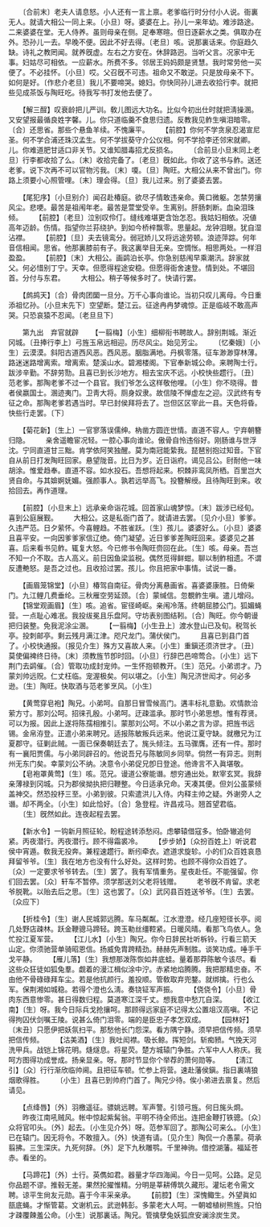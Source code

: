 <!-- { "loadSidebar": true } -->
　　〔合前末〕老夫人请息怒。小人还有一言上禀。老爹临行时分付小人说。衙裏无人。就请大相公一同上来。〔小旦〕呀。婆婆在上。孙儿一来年幼。难涉路途。二来婆婆在堂。无人侍养。虽则母亲在侧。足奉寒暄。但日逐薪水之类。俱取办在外。恐孙儿一去。早晚不便。因此不好去得。〔老旦〕咳。说那裏话来。你庭趋久缺。诗礼之教罔闻。就养旣虚。左右之方安在。休辞路迥。当听父言。况家中无事。妇姑尽可相依。一应薪水。所费不多。邻居王妈妈颇是贤慧。我时常劳他一买便了。不必挂怀。〔小旦〕哎。父召旣不可违。祖命又不敢逆。只是放母亲不下。如何是好。〔作悲介老旦〕我儿不要啼哭。媳妇。你快同孙儿进去收拾行李。就把些见成茶饭与陶旺吃。待我写书打发他去便了。 

　　【解三酲】叹衰龄把儿严训。敎儿图远大功名。比似今初出仕时就把淸操溷。又安望报最循良姓字馨。儿。你只道临羹不食思归遗。反教我见鲊生嗔泪暗零。〔合〕还思省。那些个悬鱼羊续。不愧廉平。 
　　【前腔】你何不学贪泉忍渴宣尼圣。何不学合浦还珠汉孟生。何不学拔葵守介公仪相。何不学拾李还邻宋就卿。儿。你难道肥甘适口非关节。又谁知腊毒招尤反损名。 
　　〔合前旦小旦末同上老旦〕行李都收拾了么。〔末〕收拾完备了。〔老旦〕旣如此。你收了这书与鲊。送还老爹。说下次再不可以官物污我。〔末〕嗄。〔旦〕陶旺。大相公从来不曾出门。你路上须要小心照管哩。〔末〕理会得。〔旦〕我儿过来。别了婆婆去罢。 

　　【尾犯序】〔小旦别介〕闻召赴椿庭。欲尽子情敢违亲命。黄口微躯。怎禁劳攘风尘。悲哽。最苦是祖闱年老。最苦是萱堂受辛。生离别。肝肠刺断。血染泪珠倾。 
　　【前腔】〔老旦〕泣别叹伶仃。缝线难堪更含饴怎忍。我姑妇相依。况値高年迈龄。伤情。指望你兰荪绕护。到如今桥梓飘零。思量起。龙钟泪眼。犹自湿沾襟。 
　　【前腔】〔旦〕夫去镜鸾分。弱冠娇儿又将远途劳顿。浪迹萍踪。何年音信相闻。思省。他那裏膝前有子。我这裏举目无亲。空惆怅。相思两处。一样泪盈盈。 
　　【前腔】〔末〕大相公。画鹢泊长亭。你急别慈闱早乘潮汛。辞家就父。何必惜别丁宁。天幸。但愿得程途安稳。但愿得衙舍速登。情到处。不堪回首。分付与东君。 
　　大相公。稍子等候多时了。快请行罢。 

　　【鹧鸪天】〔合〕骨肉团圞一旦分。万千心事向谁论。当初只叹儿离母。今日重添祖忆孙。〔小旦末先下〕空望断。楚江云。征途冉冉梦魂惊。正是临岐不敢高声哭。只恐哀猿不忍闻。〔老旦旦下〕 

　　第九出　弃官就辟 
　　【一翦梅】〔小生〕细柳衔书聘故人。辞别荆城。渐近冈城。〔丑捧行李上〕弓旌玉帛远相迎。历尽风尘。始见芳尘。 
　　〔忆秦娥〕〔小生〕云漠漠。斜阳古道西风恶。西风恶。胭脂满地。丹枫零落。征车渺渺穿林薄。路迷迷路增离索。增离索。楚溪山水。碧湘楼阁。下官奉新城公命。来聘陶士行。跋涉辛勤。不辞劳勚。且喜已到长沙地方。相去宝庆不远。小校快些趱行。〔丑〕范老爹。那陶老爹不过一个县官。我们爷怎么这样敬他哩。〔小生〕你不晓得。昔者侯嬴国士。溷迹夷门。卫靑大将。厕身奴隶。故信陵不惮虚左之迎。汉武终有专征之命。那陶老爹若遇当时。早已封侯拜将去了。岂但区区宰此一县。天色将昏。快些行走罢。〔下〕 

　　【菊花新】〔生上〕一官寥落误儒绅。枘凿方圆迕世情。直道不容人。宁弃朝簪归隐。 
　　亲舍遥瞻宦况轻。一腔心事向谁论。傲骨自怜违俗好。刚肠谁与世浮沈。宁同直道甘三黜。肯学依阿笑独醒。莫为南冠能絷我。琵琶别抱过知音。下官自从前日打发陶旺回家。悬望陇音。比日为岁。近日诣府。谒见吕公。尀耐他一味胡涂。惟爱趋奉。直道不容。如水投石。吾想将起来。枳棘非鸾凤所栖。百里岂大贤自命。与其媕婀妩媚。强颜事人。孰若远举高飞。投簪解绶。且待陶旺到来。收拾回去。再作道理。 

　　【前腔】〔小旦末上〕远承亲命诣花城。回首家山魂梦惊。〔末〕跋涉已经旬。喜到公庭展觐。 
　　大相公。这是私衙门首了。就请进去罢。〔见介小旦〕爹爹。久违严范。日夕萦怀。今喜鲤趋。不胜雀跃。〔生〕孩儿。婆婆好么。〔小旦〕婆婆且喜平安。一向因爹爹家信辽绝。倚门凝望。近日爹爹差陶旺回来。婆婆见之甚喜。后来看书见鲊。辄复大怒。今已修书令陶旺赍回在此。〔生〕咳。母亲。吾岂不知一介不取。古人高义。前日因鱼梁监税。偶然觅得鲜蚶。聊以制鲊相遗。不谓反遭艴怒。是吾之过也。且收拾过罢。孩儿。你且把家中事情。试说一番。 

　　【画眉笼锦堂】〔小旦〕椿驾自南征。骨肉分离悬画省。喜婆婆康胜。日倚柴门。九江鲤几费垂纶。三秋雁空劳延颈。〔合〕蒙缄信。忽覩鲊生嗔。遣儿增闷。 
　　【锦堂观画眉】〔生〕咳。追省。宦径崎岖。亲闱冷落。终朝屈膝公门。狐媚蝇营。一点耻心难冺。我投绂冕且乐盘阿。守坊表别图结靷。〔合〕陶旺。你今朝谩把归装整。免我泥涂尘溷。 
　　【一翦梅】〔小生丑上〕渡水登山已及旬。税驾长亭。投刺邮亭。剩云残月满江津。咫尺龙门。蒲伏侯门。 
　　且喜已到县门首了。小校快通报。〔报见介生〕殊方又喜故人来。〔小生〕重鎭还须济世才。〔丑〕莫使偏裨终日待。〔末〕须教旌节卽时回。〔小旦〕行辞巴邑啼莺合。〔小生〕远下荆门去鹢催。〔合〕管取功成封宠帅。一生怀抱顿教开。〔生〕范兄。小弟谫才。乃蒙刘帅远贶。仁丈枉临。宠渥极矣。何以堪之。〔小生〕陶兄济世闳才。何必多逊。〔生〕陶旺。快取酒与范老爹烹风。〔小生〕 

　　【黄莺穿皂袍】陶兄。小弟呵。自那日冒雪候高门。遘丰标礼意勤。欢情款洽萦方寸。那刘公呵。招徕孔殷。小弟呵。迂疎滥承。那时节小弟思想。惟有荐贤。可以为报。因此上遂将陈孺相推引。蒙那刘公呵。不以小弟之言为谬。把旌书远锡。金帛洊登。正遣小弟来聘兄。适报陈敏叛兵远来。他说江夏守缺。就檄兄为江夏郡守。征剿此贼。一面已保奏朝廷去了。旄头倾注。五马骤膺。还有一件。那时有一襄阳贾儒。与小弟同辟召的。他说吾兄与陈敏同乡同举。倘然一有异志。则荆州无东门矣。幸蒙刘公不纳。决意令小弟促兄卽日登途。他谗言不入眞堪敬。 
　　【皂袍罩黄莺】〔生〕咳。范兄。谩道公寮能谮。想穷通出处。默宰玄冥。我辞亲薄禄到冈城。只为郡侯拗执把归鞭整。今日适承兄命。天凑其便。但刘公虽蒙倾盖神交。然恐投杼三至。小弟到彼。只索遣洪儿入侍。内释主帅之疑。外谢旁人之谮。却不两全。〔小生〕如此恰好。〔合〕急登程。许昌戎马。翘首望君临。 
　　〔生〕旣然如此。连夜起程去罢。 

　　【新水令】一钩新月照征轮。盼程途转添愁闷。虑攀辕借寇多。怕卧辙追何紧。丙夜潜行。丙夜潜行。顾不得霜裘冷。 
　　【步步娇】〔众扮百姓上〕听说君侯中宵遁。敎我无投奔。兼程速趱行。断纼牵衣。遮道求旋轸。小的们众百姓哀恳拜留爷爷。〔生〕我在地方也没有什么好处。这样时势。也顾不得你众百姓了。〔众〕一定要求爷爷转去。〔生〕罢了。我有军情重务。星夜赴任。不能强留。你们回去罢。〔众〕轩车不暂停。须学那送刘父老将钱赠。 
　　老爷旣不肯留。求老爷脱靴。以贻去后之思。〔生〕这也罢了。〔众〕武冈县百姓送爷爷。〔生〕去罢。〔众应下〕 

　　【折桂令】〔生〕谢人民城郭远腾。车马粼粼。江水澄澄。经几座短径长亭。阅几处野店疎林。跃金鞭骢马蹄轻。跨玉勒丝缰鞚紧。日暖风晴。看那飞鸟依人。急忙投江夏军营。 
　　【江儿水】〔小生〕陶兄。你今日辞民社听柝铃。行看三箭天山定。你须驰营单骑昭恩信。扬威免胄跨精劲。赫赫先声制胜。谈笑功成。唾手干戈平静。 
　　【雁儿落】〔生〕我想那泼陈恢如井底蛙。量着那莽陈敏今该尽。看这些众狂徒如狐兔羣。觑着的漫江楫似涂中泞。赤紧地焰腾腾。我把那精忠奋。不由他不骨碌碌拜车尘。若是他抗颜行。羞投顺。管敎取弃兜鍪。就绑擒。行也么军。保荆湘如城稳。若得个澄也么淸。奏铙钲军声振。 
　　【侥侥令】〔小旦〕骨肉东西意惨零。甚日得数归程。莫道寒江深千丈。想我意中愁兀自深。 
　　【收江南】〔生〕呀。我今日际兵戈抢攘呵。那顾得远家庭不记得太公置俎汉高嗔。不记得拘囚伏剑嘱王陵。说甚么倚门泪零。端的是臣忠子孝怎双成。 
　　【园林好】〔末丑〕只愿伊把妖氛扫平。那愁他长门怨深。看方隅宁静。须早把信传频。须早把信传频。 
　　【沽美酒】〔生〕我吐闳襟。吸长鲸。挥短剑。斩痴豮。气挽天河洗甲兵。战铠上锦花明。熢燧息。将星荧。楚方城辕门争胜。六军中人人称庆。我呵方图得功成誉成。扬亲显亲。呀。那时节显你个举荐的萧何勋等。 
　　【淸江引】〔众〕行行渐欣临帅阃。且把征车顿。忙参上将营。速赴藩侯鎭。指日裏靖狼烟歌得胜。 
　　〔小生〕且喜已到帅府门首了。陶兄少待。俟小弟进去禀复。然后请见。 

　　【点绛唇】〔外〕羽檄遥征。骠姚远聘。军声警。引领弓旌。何日旄头烱。 
　　昨夜江南吼贼风。帐中惊起紫髯翁。平明不待全师出。连把金鞭打铁骢。〔众〕众将官叩头。〔外〕起去。〔小生见介外〕呀。范参军回了。那陶公可来么。〔小生〕已在辕门。因无将令。不敢擅入。〔外〕快道有请。〔见介生〕陶侃一介愚蒙。荷承翦拂。三生深庆。九死何辞。〔外〕足下九秋雕鹗。千里神驹。借控湖藩。福延苍赤。看坐的。 

　　【马蹄花】〔外〕士行。英儁如君。器量才华四海闻。今日一见呵。公路。足见你品题不谬。推毂无差。果然抡擢惟精。分明是莘耕傅筑久藏形。灌坛老令需文聘。谅平生尙友元勋。喜于今丰采亲承。 
　　【前腔】〔生〕深愧鲰生。外望眞如瓿底蝇。才惭管葛。文谢机云。武逊韩彭。多蒙老大人呵。一朝嘘植树熊旌。只怕才疎覆餗羞公命。〔小生〕说那裏话。陶兄。管擒孽兔妖狐庶安澜涂炭生灵。 
